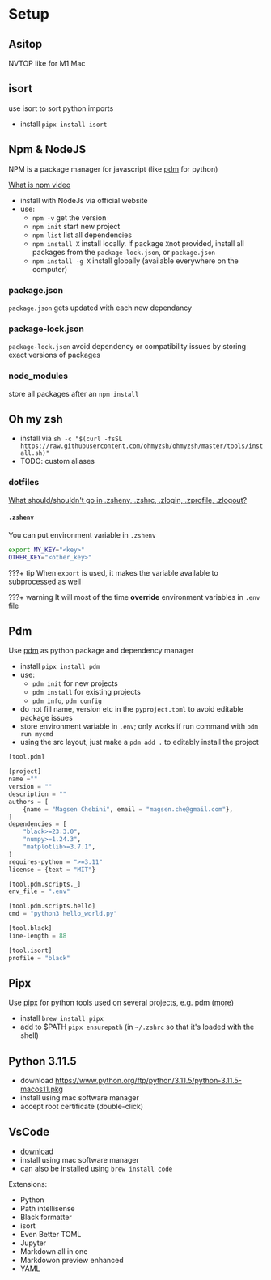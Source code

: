 # Setup

## Asitop
NVTOP like for M1 Mac

## isort
use isort to sort python imports
- install `pipx install isort`


## Npm & NodeJS
NPM is a package manager for javascript (like [pdm](#pdm) for python)

[What is npm video](https://www.youtube.com/watch?v=P3aKRdUyr0s)

- install with NodeJs via official website
- use:
  - `npm -v` get the version
  - `npm init` start new project
  - `npm list` list all dependencies
  - `npm install X` install locally. If package `X`not provided, install all packages from the `package-lock.json`, or `package.json`
  - `npm install -g X` install globally (available everywhere on the computer)

### package.json
`package.json` gets updated with each new dependancy

### package-lock.json
`package-lock.json` avoid dependency or compatibility issues by storing exact versions of packages

### node_modules
store all packages after an `npm install`

## Oh my zsh
- install via `sh -c "$(curl -fsSL https://raw.githubusercontent.com/ohmyzsh/ohmyzsh/master/tools/install.sh)"`
- TODO: custom aliases

### dotfiles
[What should/shouldn't go in .zshenv, .zshrc, .zlogin, .zprofile, .zlogout?](https://unix.stackexchange.com/a/71258)

#### `.zshenv`
You can put environment variable in `.zshenv`

```sh title=".zshenv"
export MY_KEY="<key>"
OTHER_KEY="<other_key>"
```

???+ tip
    When `export` is used, it makes the variable available to subprocessed as well

???+ warning
    It will most of the time **override** environment variables in `.env` file

## Pdm
Use [pdm](https://pdm.fming.dev/2.9/) as python package and dependency manager

- install `pipx install pdm`
- use:
    - `pdm init` for new projects
    - `pdm install` for existing projects
    - `pdm info`, `pdm config`
- do not fill name, version etc in the `pyproject.toml` to avoid editable package issues
- store environment variable in `.env`; only works if run command with `pdm run mycmd`
- using the src layout, just make a `pdm add .` to editably install the project

```python title="pyproject.toml"
[tool.pdm]

[project]
name =""
version = ""
description = ""
authors = [
    {name = "Magsen Chebini", email = "magsen.che@gmail.com"},
]
dependencies = [
    "black>=23.3.0",
    "numpy>=1.24.3",
    "matplotlib>=3.7.1",
]
requires-python = ">=3.11"
license = {text = "MIT"}

[tool.pdm.scripts._]
env_file = ".env"

[tool.pdm.scripts.hello]
cmd = "python3 hello_world.py"

[tool.black]
line-length = 88

[tool.isort]
profile = "black"
```

## Pipx
Use [pipx](https://pypa.github.io/pipx/) for python tools used on several projects, e.g. pdm ([more](https://python.land/virtual-environments/pipx))

- install `brew install pipx`
- add to $PATH `pipx ensurepath` (in `~/.zshrc` so that it's loaded with the shell)

## Python 3.11.5
- download https://www.python.org/ftp/python/3.11.5/python-3.11.5-macos11.pkg
- install using mac software manager
- accept root certificate (double-click)

## VsCode
- [download](https://code.visualstudio.com/download)
- install using mac software manager
- can also be installed using `brew install code`

Extensions:

- Python
- Path intellisense
- Black formatter
- isort
- Even Better TOML
- Jupyter
- Markdown all in one
- Markdowon preview enhanced
- YAML
